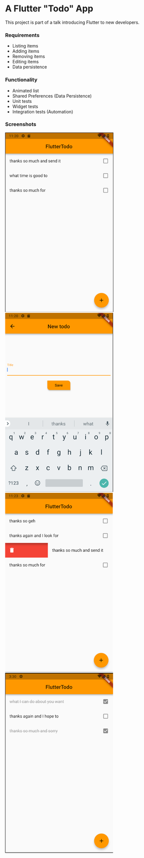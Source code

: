 # A Flutter "Todo" App

This project is part of a talk introducing Flutter to new developers.

### Requirements
- Listing items
- Adding items
- Removing items
- Editing items
- Data persistence

### Functionality
- Animated list
- Shared Preferences (Data Persistence)
- Unit tests
- Widget tests
- Integration tests (Automation)

### Screenshots
![Listing Items](https://github.com/Morthor/flutter_todo_app_talk/blob/develop/screenshots/list_items.png)
![New Item](https://github.com/Morthor/flutter_todo_app_talk/blob/develop/screenshots/nre_item.png)
![Remove Item](https://github.com/Morthor/flutter_todo_app_talk/blob/develop/screenshots/remove_item.png)
![Completed Item](https://github.com/Morthor/flutter_todo_app_talk/blob/develop/screenshots/list_items_completed.png)
